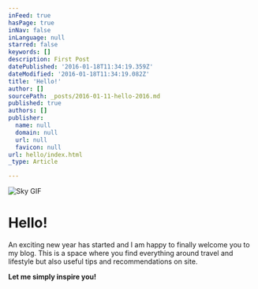 ```yaml
---
inFeed: true
hasPage: true
inNav: false
inLanguage: null
starred: false
keywords: []
description: First Post
datePublished: '2016-01-18T11:34:19.359Z'
dateModified: '2016-01-18T11:34:19.082Z'
title: 'Hello!'
author: []
sourcePath: _posts/2016-01-11-hello-2016.md
published: true
authors: []
publisher:
  name: null
  domain: null
  url: null
  favicon: null
url: hello/index.html
_type: Article

---
```

![Sky GIF](https://s3-us-west-2.amazonaws.com/the-grid-img/p/fb25d98c3159ae22bf59cd2c8526fad68807edb8.gif)

# Hello!

An exciting new year has started and I am happy to finally welcome you to my blog. This is a space where you find everything around travel and lifestyle but also useful tips and recommendations on site. 

**Let me simply inspire you!**